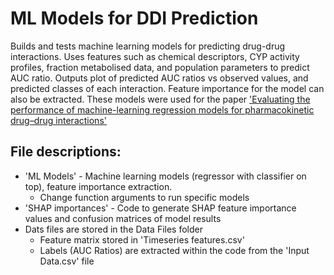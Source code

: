# ML Models for DDI Prediction

Builds and tests machine learning models for predicting drug-drug interactions. Uses features such as chemical descriptors, 
CYP activity profiles, fraction metabolised data, and population parameters to predict AUC ratio. Outputs plot of predicted AUC ratios vs observed values, and predicted classes of each interaction. Feature importance for
the model can also be extracted. These models were used for the paper ['Evaluating the performance of machine-learning regression models for pharmacokinetic drug–drug interactions'](https://ascpt.onlinelibrary.wiley.com/doi/full/10.1002/psp4.12884?campaign=wolearlyview)

## File descriptions:
* 'ML Models' - Machine learning models (regressor with classifier on top), feature importance extraction.
  * Change function arguments to run specific models
* 'SHAP importances' - Code to generate SHAP feature importance values and confusion matrices of model results
* Dats files are stored in the Data Files folder
  * Feature matrix stored in 'Timeseries features.csv'
  * Labels (AUC Ratios) are extracted within the code from the 'Input Data.csv' file


